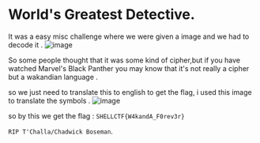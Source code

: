 # World's Greatest Detective.

It was a easy misc challenge where we were given a image and we had to decode it .
![image](https://raw.githubusercontent.com/S-H-E-L-L/S.H.E.L.L-CTF-2022/main/Misc/World's%20Greatest%20Detective/Solution/autrmwusmky61.jpg?token=GHSAT0AAAAAABXCY7UQHESLAOHFKCJPCSUIYXZGAPQ)

So some people thought that it was some kind of cipher,but if you have watched Marvel's Black Panther you may know that it's not really a cipher but a wakandian language .

so we just need to translate this to english to get the flag, i used this image to translate the symbols .
![image](https://raw.githubusercontent.com/S-H-E-L-L/S.H.E.L.L-CTF-2022/main/Misc/World's%20Greatest%20Detective/Solution/autrmwusmky61.jpg?token=GHSAT0AAAAAABXCY7UQHESLAOHFKCJPCSUIYXZGAPQ)

so by this we get the flag : ```SHELLCTF{W4kandA_F0rev3r}```

```RIP T'Challa/Chadwick Boseman```.
